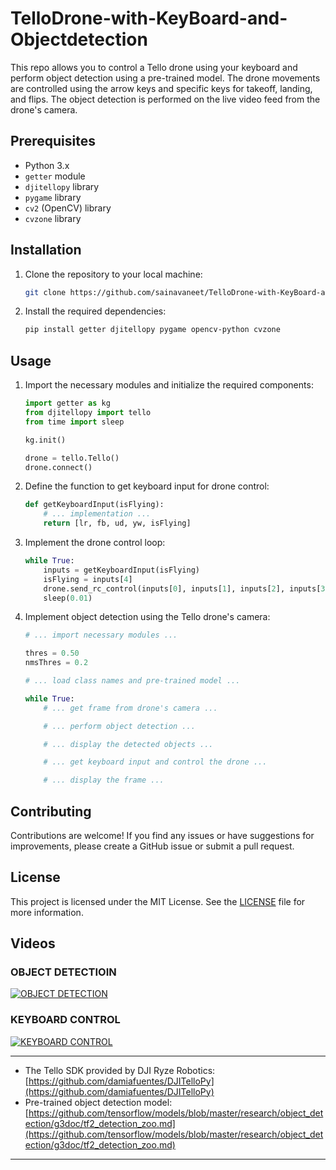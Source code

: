 # TelloDrone-with-KeyBoard-and-Objectdetection

This repo allows you to control a Tello drone using your keyboard and perform object detection using a pre-trained model. The drone movements are controlled using the arrow keys and specific keys for takeoff, landing, and flips. The object detection is performed on the live video feed from the drone's camera.

## Prerequisites

- Python 3.x
- `getter` module
- `djitellopy` library
- `pygame` library
- `cv2` (OpenCV) library
- `cvzone` library

## Installation

1. Clone the repository to your local machine:

   ```bash
   git clone https://github.com/sainavaneet/TelloDrone-with-KeyBoard-and-Objectdetection.git
   ```

2. Install the required dependencies:

   ```bash
   pip install getter djitellopy pygame opencv-python cvzone
   ```

## Usage

1. Import the necessary modules and initialize the required components:

   ```python
   import getter as kg
   from djitellopy import tello
   from time import sleep

   kg.init()

   drone = tello.Tello()
   drone.connect()
   ```

2. Define the function to get keyboard input for drone control:

   ```python
   def getKeyboardInput(isFlying):
       # ... implementation ...
       return [lr, fb, ud, yw, isFlying]
   ```

3. Implement the drone control loop:

   ```python
   while True:
       inputs = getKeyboardInput(isFlying)
       isFlying = inputs[4]
       drone.send_rc_control(inputs[0], inputs[1], inputs[2], inputs[3])
       sleep(0.01)
   ```

4. Implement object detection using the Tello drone's camera:

   ```python
   # ... import necessary modules ...

   thres = 0.50
   nmsThres = 0.2

   # ... load class names and pre-trained model ...

   while True:
       # ... get frame from drone's camera ...

       # ... perform object detection ...

       # ... display the detected objects ...

       # ... get keyboard input and control the drone ...

       # ... display the frame ...

   ```

## Contributing

Contributions are welcome! If you find any issues or have suggestions for improvements, please create a GitHub issue or submit a pull request.

## License

This project is licensed under the MIT License. See the [LICENSE](LICENSE) file for more information.

## Videos 

### OBJECT DETECTIOIN
[![OBJECT DETECTION](https://img.youtube.com/vi/FL7ku3DEp7o/0.jpg)](https://youtu.be/FL7ku3DEp7o)

### KEYBOARD CONTROL
[![KEYBOARD CONTROL](https://img.youtube.com/vi/IpdcT8TlTOE/0.jpg)](https://youtu.be/IpdcT8TlTOE)

********
- The Tello SDK provided by DJI Ryze Robotics: [https://github.com/damiafuentes/DJITelloPy](https://github.com/damiafuentes/DJITelloPy)
- Pre-trained object detection model: [https://github.com/tensorflow/models/blob/master/research/object_detection/g3doc/tf2_detection_zoo.md](https://github.com/tensorflow/models/blob/master/research/object_detection/g3doc/tf2_detection_zoo.md)
---
